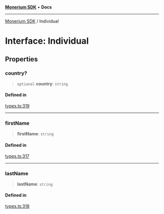 [**Monerium SDK**](../README.md) • **Docs**

***

[Monerium SDK](../README.md) / Individual

# Interface: Individual

## Properties

### country?

> `optional` **country**: `string`

#### Defined in

[types.ts:319](https://github.com/monerium/js-monorepo/blob/62e0077f6672014c8c720b1b4b4f6d6fcc529502/packages/sdk/src/types.ts#L319)

***

### firstName

> **firstName**: `string`

#### Defined in

[types.ts:317](https://github.com/monerium/js-monorepo/blob/62e0077f6672014c8c720b1b4b4f6d6fcc529502/packages/sdk/src/types.ts#L317)

***

### lastName

> **lastName**: `string`

#### Defined in

[types.ts:318](https://github.com/monerium/js-monorepo/blob/62e0077f6672014c8c720b1b4b4f6d6fcc529502/packages/sdk/src/types.ts#L318)
